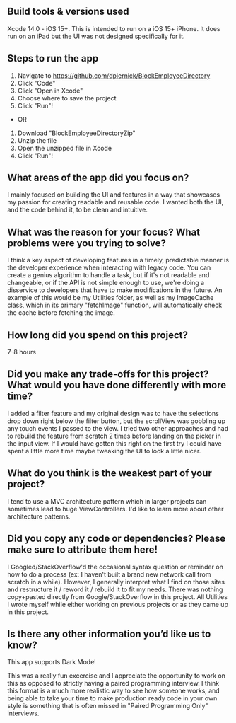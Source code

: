 ## Build tools & versions used
Xcode 14.0 - iOS 15+.
This is intended to run on a iOS 15+ iPhone. It does run on an iPad but the UI was not designed specifically for it.

## Steps to run the app
1. Navigate to https://github.com/dpiernick/BlockEmployeeDirectory
2. Click "Code"
3. Click "Open in Xcode"
4. Choose where to save the project
5. Click "Run"!
 - OR
1. Download "BlockEmployeeDirectoryZip"
2. Unzip the file
3. Open the unzipped file in Xcode
4. Click "Run"!

## What areas of the app did you focus on?
I mainly focused on building the UI and features in a way that showcases my passion for creating readable and reusable code.
I wanted both the UI, and the code behind it, to be clean and intuitive.

## What was the reason for your focus? What problems were you trying to solve?
I think a key aspect of developing features in a timely, predictable manner is the developer experience when interacting with legacy code.
You can create a genius algorithm to handle a task, but if it's not readable and changeable, or if the API is not simple enough to use, we're doing a disservice to developers that have to make modifications in the future.
An example of this would be my Utilities folder, as well as my ImageCache class, which in its primary "fetchImage" function, will automatically check the cache before fetching the image.

## How long did you spend on this project?
7-8 hours

## Did you make any trade-offs for this project? What would you have done differently with more time?
I added a filter feature and my original design was to have the selections drop down right below the filter button, but the scrollView was gobbling up any touch events I passed to the view.
I tried two other approaches and had to rebuild the feature from scratch 2 times before landing on the picker in the input view.
If I would have gotten this right on the first try I could have spent a little more time maybe tweaking the UI to look a little nicer.

## What do you think is the weakest part of your project?
I tend to use a MVC architecture pattern which in larger projects can sometimes lead to huge ViewControllers.  I'd like to learn more about other architecture patterns.

## Did you copy any code or dependencies? Please make sure to attribute them here!
I Googled/StackOverflow'd the occasional syntax question or reminder on how to do a process (ex: I haven't built a brand new network call from scratch in a while).
However, I generally interpret what I find on those sites and restructure it / reword it / rebuild it to fit my needs. There was nothing copy+pasted directly from Google/StackOverflow in this project.
All Utilities I wrote myself while either working on previous projects or as they came up in this project.

## Is there any other information you’d like us to know?
This app supports Dark Mode! 

This was a really fun excercise and I appreciate the opportunity to work on this as opposed to strictly having a paired programming interview.
I think this format is a much more realistic way to see how someone works, and being able to take your time to make production ready code in your own style is something that is often missed in "Paired Programming Only" interviews.
